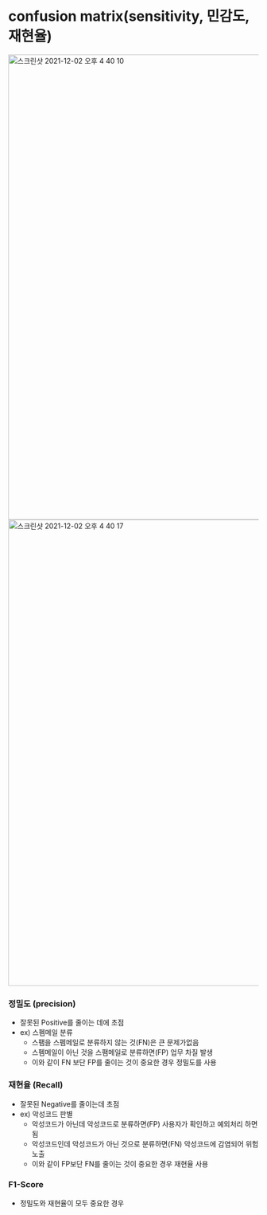 # confusion matrix(sensitivity, 민감도, 재현율)

<img width="934" alt="스크린샷 2021-12-02 오후 4 40 10" src="https://user-images.githubusercontent.com/89058117/144378547-c8ac7b97-efe9-4251-9f43-d8e6bb92a2c1.png">

<img width="936" alt="스크린샷 2021-12-02 오후 4 40 17" src="https://user-images.githubusercontent.com/89058117/144378561-38096f9d-1d66-4c3e-9e42-7841705f1d27.png">

### 정밀도 (precision)
- 잘못된 Positive를 줄이는 데에 초점
- ex) 스펨메일 분류
  - 스팸을 스펨메일로 분류하지 않는 것(FN)은 큰 문제가없음
  - 스펨메일이 아닌 것을 스팸메일로 분류하면(FP) 업무 차질 발생
  - 이와 같이 FN 보단 FP를 줄이는 것이 중요한 경우 정밀도를 사용

### 재현율 (Recall)
- 잘못된 Negative를 줄이는데 초점
- ex) 악성코드 판별
  - 악성코드가 아닌데 악성코드로 분류하면(FP) 사용자가 확인하고 예외처리 하면 됨
  - 악성코드인데 악성코드가 아닌 것으로 분류하면(FN) 악성코드에 감염되어 위험노출
  - 이와 같이 FP보단 FN를 줄이는 것이 중요한 경우 재현율 사용

### F1-Score
- 정밀도와 재현율이 모두 중요한 경우
